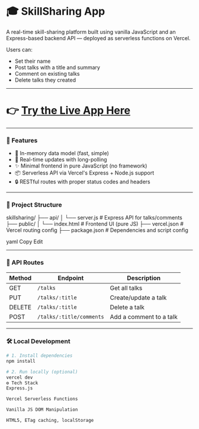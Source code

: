 # 🎓 SkillSharing App

A real-time skill-sharing platform built using vanilla JavaScript and an Express-based backend API — deployed as serverless functions on Vercel.

Users can:
- Set their name
- Post talks with a title and summary
- Comment on existing talks
- Delete talks they created

---

# 👉 **[Try the Live App Here](https://skillsharing-mi5s.vercel.app/)**

---

### 🚀 Features

- 🧠 In-memory data model (fast, simple)
- 📡 Real-time updates with long-polling
- ✨ Minimal frontend in pure JavaScript (no framework)
- 📦 Serverless API via Vercel's Express + Node.js support
- 🔒 RESTful routes with proper status codes and headers

---

### 📁 Project Structure

skillsharing/
├── api/
│ └── server.js # Express API for talks/comments
├── public/
│ └── index.html # Frontend UI (pure JS)
├── vercel.json # Vercel routing config
├── package.json # Dependencies and script config

yaml
Copy
Edit

---

### 🧪 API Routes

| Method | Endpoint                        | Description               |
|--------|----------------------------------|---------------------------|
| GET    | `/talks`                         | Get all talks             |
| PUT    | `/talks/:title`                 | Create/update a talk      |
| DELETE | `/talks/:title`                 | Delete a talk             |
| POST   | `/talks/:title/comments`        | Add a comment to a talk   |

---

### 🛠 Local Development

```bash
# 1. Install dependencies
npm install

# 2. Run locally (optional)
vercel dev
⚙️ Tech Stack
Express.js

Vercel Serverless Functions

Vanilla JS DOM Manipulation

HTML5, ETag caching, localStorage

